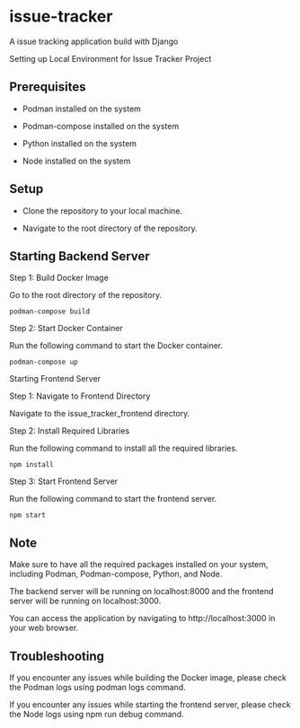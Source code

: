# issue-tracker

A issue tracking application build with Django

Setting up Local Environment for Issue Tracker Project

## Prerequisites

- Podman installed on the system

- Podman-compose installed on the system

- Python installed on the system

- Node installed on the system

## Setup

- Clone the repository to your local machine.

- Navigate to the root directory of the repository.

## Starting Backend Server

Step 1: Build Docker Image

Go to the root directory of the repository.

`podman-compose build`

Step 2: Start Docker Container

Run the following command to start the Docker container.

`podman-compose up`

Starting Frontend Server

Step 1: Navigate to Frontend Directory

Navigate to the issue_tracker_frontend directory.

Step 2: Install Required Libraries

Run the following command to install all the required libraries.

`npm install`

Step 3: Start Frontend Server

Run the following command to start the frontend server.

`npm start`

## Note

Make sure to have all the required packages installed on your system, including Podman, Podman-compose, Python, and Node.

The backend server will be running on localhost:8000 and the frontend server will be running on localhost:3000.

You can access the application by navigating to http://localhost:3000 in your web browser.

## Troubleshooting

If you encounter any issues while building the Docker image, please check the Podman logs using podman logs command.

If you encounter any issues while starting the frontend server, please check the Node logs using npm run debug command.
